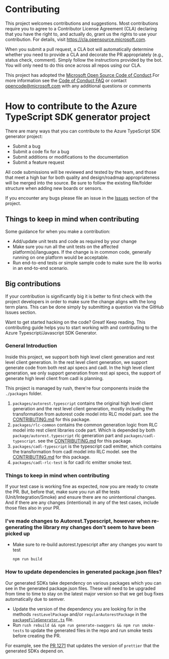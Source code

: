 # Contributing

This project welcomes contributions and suggestions. Most contributions require you to agree to a Contributor License Agreement (CLA) declaring that you have the right to, and actually do, grant us the rights to use your contribution. For details, visit https://cla.opensource.microsoft.com.

When you submit a pull request, a CLA bot will automatically determine whether you need to provide a CLA and decorate the PR appropriately (e.g., status check, comment). Simply follow the instructions provided by the bot. You will only need to do this once across all repos using our CLA.

This project has adopted the [Microsoft Open Source Code of Conduct](https://opensource.microsoft.com/codeofconduct/).For more information see the [Code of Conduct FAQ](https://opensource.microsoft.com/codeofconduct/faq/) or contact [opencode@microsoft.com](mailto:opencode@microsoft.com) with any additional questions or comments

# How to contribute to the Azure TypeScript SDK generator project

There are many ways that you can contribute to the Azure TypeScript SDK generator project:

- Submit a bug
- Submit a code fix for a bug
- Submit additions or modifications to the documentation
- Submit a feature request

All code submissions will be reviewed and tested by the team, and those that meet a high bar for both quality and design/roadmap appropriateness will be merged into the source. Be sure to follow the existing file/folder structure when adding new boards or sensors.

If you encounter any bugs please file an issue in the [Issues](https://github.com/Azure/autorest.typescript/issues) section of the project.

## Things to keep in mind when contributing

Some guidance for when you make a contribution:

- Add/update unit tests and code as required by your change
- Make sure you run all the unit tests on the affected platform(s)/languages. If the change is in common code, generally running on one platform would be acceptable.
- Run end-to-end tests or simple sample code to make sure the lib works in an end-to-end scenario.

## Big contributions

If your contribution is significantly big it is better to first check with the project developers in order to make sure the change aligns with the long term plans. This can be done simply by submitting a question via the GitHub Issues section.

Want to get started hacking on the code? Great! Keep reading. This contributing guide helps you to start working with and contributing to the Azure Typescript/Javascript SDK Generator.

### General Introduction

Inside this project, we support both high level client generation and rest level client generation. In the rest level client generation, we support generate code from both rest api specs and cadl. In the high level client generation, we only support generation from rest api specs, the support of generate high level client from cadl is planning.  
  
This project is managed by rush, there're four components inside the `./packages` folder.

1. `packages/autorest.typescript` contains the original high level client generation and the rest level client generation, mostly including the transformation from autorest code model into RLC model part. see the [CONTRIBUTING.md](./packages/autorest.typescript/CONTRIBUTING.md) for this package.  
1. `packages/rlc-common` contains the common generation logic from RLC model into rest client libraries code part. Which is depended by both `package/autorest.typescript` rlc generation part and `packages/cadl-typescript`. see the [CONTRIBUTING.md](./packages/rlc-common/CONTRIBUTING.md) for this package.
1. `packages/cadl-typescript` is the typescript cadl emitter, which contains the transformation from cadl model into RLC model. see the [CONTRIBUTING.md](./packages/cadl-typescript/CONTRIBUTING.md) for this package.
1. `packages/cadl-rlc-test` is for cadl rlc emitter smoke test. 

### Things to keep in mind when contributing

If your test case is working fine as expected, now you are ready to create the PR. But, before that, make sure you run all the tests (Unit/Integration/Smoke) and ensure there are no unintentional changes. And if there are any changes (intentional) in any of the test cases, include those files also in your PR.

### I've made changes to Autorest.Typescript, however when re-generating the library my changes don't seem to have been picked up

- Make sure to re-build autorest.typescript after any changes you want to test

      npm run build

### How to update dependencies in generated package.json files?

Our generated SDKs take dependency on various packages which you can see in the generated package.json files. These will need to be upgraded from time to time to stay on the latest major version so that we get bug fixes automatically due to semver.

- Update the version of the dependency you are looking for in the methods `restLevelPackage` and/or `regularAutorestPackage` in the [`packageFileGenerator.ts`](https://github.com/Azure/autorest.typescript/blob/main/packages/autorest.typescript/src/generators/static/packageFileGenerator.ts) file.
- Run `rush rebuild && npm run generate-swaggers && npm run smoke-tests` to update the generated files in the repo and run smoke tests before creating the PR.

For example, see the [PR 1271](https://github.com/Azure/autorest.typescript/pull/1271) that updates the version of `prettier` that the generated SDKs depend on.
